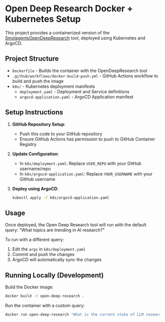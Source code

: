 # Open Deep Research Docker + Kubernetes Setup

This project provides a containerized version of the [SmolagentsOpenDeepResearch](https://github.com/huggingface/smolagents) tool, deployed using Kubernetes and ArgoCD.

## Project Structure

- `Dockerfile` - Builds the container with the OpenDeepResearch tool
- `.github/workflows/docker-build-push.yml` - GitHub Actions workflow to build and push the image
- `k8s/` - Kubernetes deployment manifests
  - `deployment.yaml` - Deployment and Service definitions
  - `argocd-application.yaml` - ArgoCD Application manifest

## Setup Instructions

1. **GitHub Repository Setup**:
   - Push this code to your GitHub repository
   - Ensure GitHub Actions has permission to push to GitHub Container Registry

2. **Update Configuration**:
   - In `k8s/deployment.yaml`: Replace `USER_REPO` with your GitHub username/repo
   - In `k8s/argocd-application.yaml`: Replace `YOUR_USERNAME` with your GitHub username

3. **Deploy using ArgoCD**:
   ```bash
   kubectl apply -f k8s/argocd-application.yaml
   ```

## Usage

Once deployed, the Open Deep Research tool will run with the default query: "What topics are trending in AI research?"

To run with a different query:
1. Edit the `args` in `k8s/deployment.yaml`
2. Commit and push the changes
3. ArgoCD will automatically sync the changes

## Running Locally (Development)

Build the Docker image:
```bash
docker build -t open-deep-research .
```

Run the container with a custom query:
```bash
docker run open-deep-research "What is the current state of LLM research?"
```